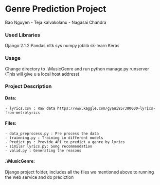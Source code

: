 
# Genre Prediction Project
Bao Nguyen - Teja kalvakolanu - Nagasai Chandra


### Used Libraries
Django 2.1.2
Pandas
nltk
sys
numpy
joblib
sk-learn
Keras

### Usage
Change directory to .\MusicGenre and run
python manage.py runserver  (This will give u a local host address)


### Project Description

#### Data: 
	- lyrics.csv : Raw data https://www.kaggle.com/gyani95/380000-lyrics-from-metrolyrics

#### Files:
	- data_preprocess.py : Pre process the data
	- trainning.py : Training in different models
	- Predict.py : Provide API to predict a genre by lyrics
	- similar lyrics.py: Song recommendation
	- valid.py : Generating the reasons

#### .\MusicGenre: 
Django project folder, includes all the files we mentioned above to running the web service and do prediction
	
